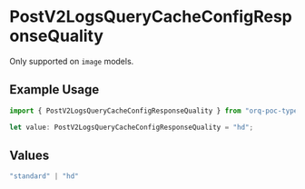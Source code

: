 # PostV2LogsQueryCacheConfigResponseQuality

Only supported on `image` models.

## Example Usage

```typescript
import { PostV2LogsQueryCacheConfigResponseQuality } from "orq-poc-typescript-multi-env-version/models/operations";

let value: PostV2LogsQueryCacheConfigResponseQuality = "hd";
```

## Values

```typescript
"standard" | "hd"
```